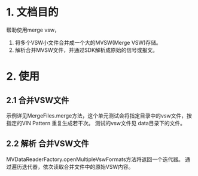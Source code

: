 # 1. 文档目的
帮助使用merge vsw，
1. 将多个VSW小文件合并成一个大的MVSW(Merge VSW)存储。
2. 解析合并MVSW文件，并通过SDK解析成原始的信号或报文。


# 2. 使用

## 2.1 合并VSW文件
示例详见MergeFiles.merge方法，这个单元测试会将指定目录中的vsw文件，按指定的VIN Pattern 重复生成若干次。
测试的vsw文件见 data目录下的文件。


## 2.2 解析  合并VSW文件
MVDataReaderFactory.openMultipleVswFormats方法将返回一个迭代器。
通过遍历迭代器，依次读取合并文件中的原始VSW内容。


